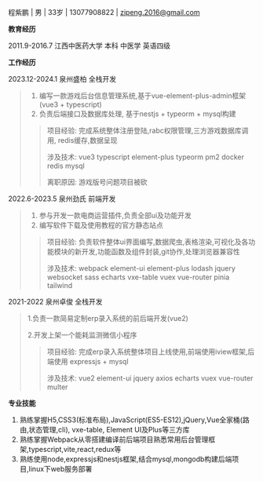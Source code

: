 程紫鹏 | 男 | 33岁 | 13077908822 | [zipeng.2016@gmail.com ](mailto:185964590@qq.com)

**教育经历**

2011.9-2016.7 江西中医药大学 本科 中医学 英语四级

**工作经历**

2023.12-2024.1 泉州盛柏 全栈开发

> 1. 编写一款游戏后台信息管理系统,基于vue-element-plus-admin框架(vue3 + typescript)
> 2. 负责后端接口及数据库处理, 基于nestjs + typeorm + mysql构建
>
> > 项目经验: 完成系统整体注册登陆,rabc权限管理,三方游戏数据库调用, redis缓存,数据呈现
> >
> > 涉及技术: vue3 typescript element-plus typeorm pm2 docker redis mysql
> >
> > 离职原因: 游戏版号问题项目被砍

2022.6-2023.5 泉州劲氏 前端开发

> 1. 参与开发一款电商运营插件,负责全部ui及功能开发
> 2. 编写软件下载及使用教程的官方静态站点
>
> > 项目经验: 负责软件整体ui界面编写,数据爬虫,表格渲染,可视化及各功能模块的新开发,功能函数及组件封装,git协作,处理浏览器兼容性
> >
> > 涉及技术: webpack element-ui element-plus lodash jquery websocket sass echarts vxe-table vuex vue-router pinia tailwind
> >

2021-2022 泉州卓俊 全栈开发

> 1.负责一款简易定制erp录入系统的前后端开发(vue2)
>
> 2.开发上架一个能耗监测微信小程序
>
> > 项目经验: 完成erp录入系统整体项目上线使用,前端使用iview框架,后端使用 expressjs + mysql
> >
> > 涉及技术: vue2 element-ui jquery axios echarts vuex vue-router multer
> >

**专业技能**

1. 熟练掌握H5,CSS3(标准布局),JavaScript(ES5-ES12),jQuery,Vue全家桶(路由,状态管理,cli), vxe-table, Element UI及Plus等三方库
2. 熟练掌握Webpack从零搭建编译前后端项目熟悉常用后台管理框架,typescript,vite,react,redux等
3. 熟练使用node,expressjs和nestjs框架,结合mysql,mongodb构建后端项目,linux下web服务部署